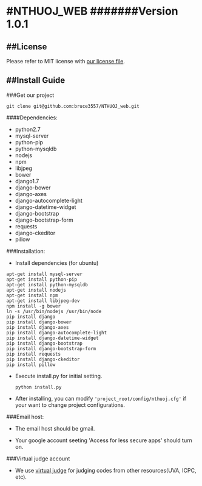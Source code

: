 #NTHUOJ_WEB
#######Version 1.0.1
=======

##License
---
Please refer to MIT license with [our license file](https://github.com/bruce3557/NTHUOJ_web/blob/master/LICENSE).

##Install Guide
---

###Get our project
```
git clone git@github.com:bruce3557/NTHUOJ_web.git
```

####Dependencies:
* python2.7
* mysql-server
* python-pip
* python-mysqldb
* nodejs
* npm
* libjpeg
* bower
* django1.7
* django-bower
* django-axes
* django-autocomplete-light
* django-datetime-widget
* django-bootstrap
* django-bootstrap-form
* requests
* django-ckeditor
* pillow

###Installation:
* Install dependencies (for ubuntu)
```
apt-get install mysql-server
apt-get install python-pip
apt-get install python-mysqldb
apt-get install nodejs
apt-get install npm
apt-get install libjpeg-dev
npm install -g bower
ln -s /usr/bin/nodejs /usr/bin/node
pip install django
pip install django-bower
pip install django-axes
pip install django-autocomplete-light
pip install django-datetime-widget
pip install django-bootstrap
pip install django-bootstrap-form
pip install requests
pip install django-ckeditor
pip install pillow
```
* Execute install.py for initial setting.
    ```
    python install.py
    ```

* After installing, you can modify `'project_root/config/nthuoj.cfg'` if your want to change project configurations.

###Email host:
* The email host should be gmail.

* Your google account seeting 'Access for less secure apps' should turn on.

###Virtual judge account
* We use [virtual judge](http://vjudge.net) for judging codes from other resources(UVA, ICPC, etc).

